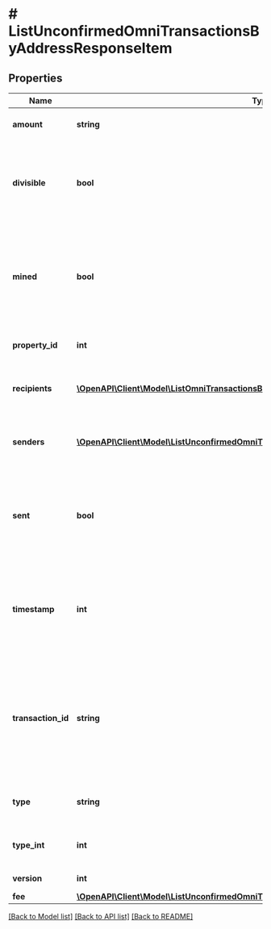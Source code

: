 # # ListUnconfirmedOmniTransactionsByAddressResponseItem

## Properties

Name | Type | Description | Notes
------------ | ------------- | ------------- | -------------
**amount** | **string** | Defines the amount of the sent tokens. |
**divisible** | **bool** | Defines whether the attribute can be divisible or not, as boolean. E.g., if it is \&quot;true\&quot;, the attribute is divisible. |
**mined** | **bool** | Defines whether the transaction has been mined or not, as boolean. E.g. if set to \&quot;true\&quot;, it means the transaction is mined. |
**property_id** | **int** | Represents the identifier of the tokens to send. |
**recipients** | [**\OpenAPI\Client\Model\ListOmniTransactionsByAddressResponseItemRecipients[]**](ListOmniTransactionsByAddressResponseItemRecipients.md) | Represents an object of addresses that receive the transactions. |
**senders** | [**\OpenAPI\Client\Model\ListUnconfirmedOmniTransactionsByAddressResponseItemSenders[]**](ListUnconfirmedOmniTransactionsByAddressResponseItemSenders.md) | Represents an object of addresses that provide the funds. |
**sent** | **bool** | Defines whether the transaction has been sent or not, as boolean. E.g. if set to \&quot;true\&quot;, it means the transaction is sent. |
**timestamp** | **int** | Defines the exact date/time in Unix Timestamp when this transaction was mined, confirmed or first seen in Mempool, if it is unconfirmed. |
**transaction_id** | **string** | Represents the unique identifier of a transaction, i.e. it could be &#x60;transactionId&#x60; in UTXO-based protocols like Bitcoin, and transaction &#x60;hash&#x60; in Ethereum blockchain. |
**type** | **string** | Defines the type of the transaction as a string. |
**type_int** | **int** | Defines the type of the transaction as a number. |
**version** | **int** | Defines the specific version. |
**fee** | [**\OpenAPI\Client\Model\ListUnconfirmedOmniTransactionsByAddressResponseItemFee**](ListUnconfirmedOmniTransactionsByAddressResponseItemFee.md) |  |

[[Back to Model list]](../../README.md#models) [[Back to API list]](../../README.md#endpoints) [[Back to README]](../../README.md)
